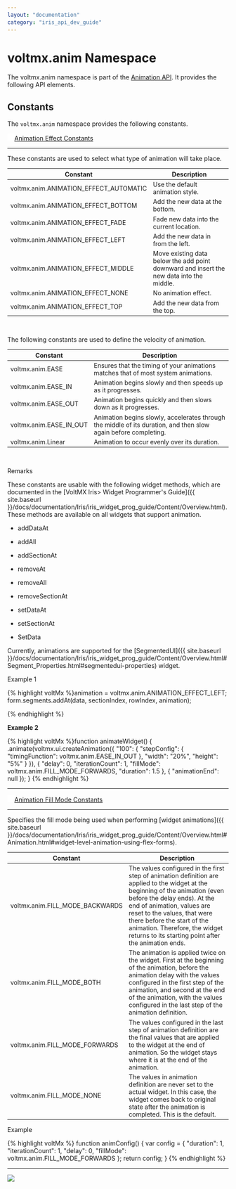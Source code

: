 ```yaml
---
layout: "documentation"
category: "iris_api_dev_guide"
---
```

                             


voltmx.anim Namespace
===================

The voltmx.anim namespace is part of the [Animation API](animationapi.html). It provides the following API elements.

Constants
---------

The `voltmx.anim` namespace provides the following constants.

[![Closed](../Skins/Default/Stylesheets/Images/transparent.gif)](javascript:void(0);)[Animation Effect Constants](javascript:void(0);) 

* * *

These constants are used to select what type of animation will take place.

| Constant | Description |
| --- | --- |
| voltmx.anim.ANIMATION\_EFFECT\_AUTOMATIC | Use the default animation style. |
| voltmx.anim.ANIMATION\_EFFECT\_BOTTOM | Add the new data at the bottom. |
| voltmx.anim.ANIMATION\_EFFECT\_FADE | Fade new data into the current location. |
| voltmx.anim.ANIMATION\_EFFECT\_LEFT | Add the new data in from the left. |
| voltmx.anim.ANIMATION\_EFFECT\_MIDDLE | Move existing data below the add point downward and insert the new data into the middle. |
| voltmx.anim.ANIMATION\_EFFECT\_NONE | No animation effect. |
| voltmx.anim.ANIMATION\_EFFECT\_TOP | Add the new data from the top. |

 

The following constants are used to define the velocity of animation.

| Constant | Description |
| --- | --- |
| voltmx.anim.EASE | Ensures that the timing of your animations matches that of most system animations. |
| voltmx.anim.EASE\_IN | Animation begins slowly and then speeds up as it progresses. |
| voltmx.anim.EASE\_OUT | Animation begins quickly and then slows down as it progresses. |
| voltmx.anim.EASE\_IN\_OUT | Animation begins slowly, accelerates through the middle of its duration, and then slow again before completing. |
| voltmx.anim.Linear | Animation to occur evenly over its duration. |

 

Remarks

These constants are usable with the following widget methods, which are documented in the [VoltMX Iris\> Widget Programmer's Guide]({{ site.baseurl }}/docs/documentation/Iris/iris_widget_prog_guide/Content/Overview.html). These methods are available on all widgets that support animation.

*   addDataAt
    
*   addAll
    
*   addSectionAt
    
*   removeAt
    
*   removeAll
    
*   removeSectionAt
    
*   setDataAt
    
*   setSectionAt
    
*   SetData
    

Currently, animations are supported for the [SegmentedUI]({{ site.baseurl }}/docs/documentation/Iris/iris_widget_prog_guide/Content/Overview.html#Segment_Properties.html#segmentedui-properties) widget.

Example 1

{% highlight voltMx %}animation = voltmx.anim.ANIMATION_EFFECT_LEFT;
form.segments.addAt(data, sectionIndex, rowIndex, animation);

{% endhighlight %}

**Example 2**

{% highlight voltMx %}function animateWidget() {
    <Widget>.animate(voltmx.ui.createAnimation({
        "100": {
            "stepConfig": {
                "timingFunction": voltmx.anim.EASE_IN_OUT
            },
            "width": "20%",
            "height": "5%"
        }
    }), {
        "delay": 0,
        "iterationCount": 1,
        "fillMode": voltmx.anim.FILL_MODE_FORWARDS,
        "duration": 1.5
    }, {
        "animationEnd": null
    });
}
{% endhighlight %}

* * *

[![Closed](../Skins/Default/Stylesheets/Images/transparent.gif)](javascript:void(0);)[Animation Fill Mode Constants](javascript:void(0);) 

* * *

Specifies the fill mode being used when performing [widget animations]({{ site.baseurl }}/docs/documentation/Iris/iris_widget_prog_guide/Content/Overview.html#Animation.html#widget-level-animation-using-flex-forms).

| Constant | Description |
| --- | --- |
| voltmx.anim.FILL\_MODE\_BACKWARDS | The values configured in the first step of animation definition are applied to the widget at the beginning of the animation (even before the delay ends). At the end of animation, values are reset to the values, that were there before the start of the animation. Therefore, the widget returns to its starting point after the animation ends. |
| voltmx.anim.FILL\_MODE\_BOTH | The animation is applied twice on the widget. First at the beginning of the animation, before the animation delay with the values configured in the first step of the animation, and second at the end of the animation, with the values configured in the last step of the animation definition. |
| voltmx.anim.FILL\_MODE\_FORWARDS | The values configured in the last step of animation definition are the final values that are applied to the widget at the end of animation. So the widget stays where it is at the end of the animation. |
| voltmx.anim.FILL\_MODE\_NONE | The values in animation definition are never set to the actual widget. In this case, the widget comes back to original state after the animation is completed. This is the default. |

  

Example

{% highlight voltMx %}                    function animConfig() {
    var config = {
        "duration": 1,
        "iterationCount": 1,
        "delay": 0,
        "fillMode": voltmx.anim.FILL_MODE_FORWARDS
    };
    return config;
}
{% endhighlight %}

* * *

![](resources/prettify/onload.png)
